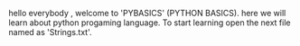 
hello everybody , welcome to 'PYBASICS' (PYTHON BASICS).
here we will learn about python progaming language.
To start learning open the next file named as 'Strings.txt'.